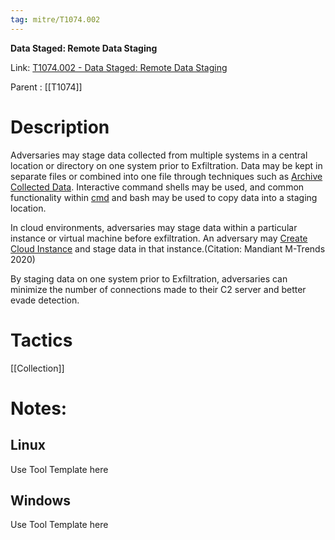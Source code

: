 ```yaml
---
tag: mitre/T1074.002
---
```


**Data Staged: Remote Data Staging**

Link: [T1074.002 - Data Staged: Remote Data Staging](https://attack.mitre.org/techniques/T1074/002)

Parent : [[T1074]]


# Description

Adversaries may stage data collected from multiple systems in a central location or directory on one system prior to Exfiltration. Data may be kept in separate files or combined into one file through techniques such as [Archive Collected Data](https://attack.mitre.org/techniques/T1560). Interactive command shells may be used, and common functionality within [cmd](https://attack.mitre.org/software/S0106) and bash may be used to copy data into a staging location.

In cloud environments, adversaries may stage data within a particular instance or virtual machine before exfiltration. An adversary may [Create Cloud Instance](https://attack.mitre.org/techniques/T1578/002) and stage data in that instance.(Citation: Mandiant M-Trends 2020)

By staging data on one system prior to Exfiltration, adversaries can minimize the number of connections made to their C2 server and better evade detection.

# Tactics


[[Collection]]


# Notes:

## Linux

Use Tool Template here

## Windows

Use Tool Template here